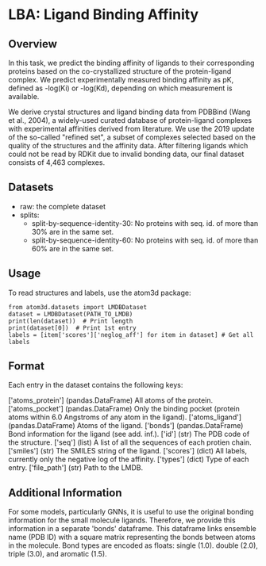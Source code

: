 # LBA: Ligand Binding Affinity


## Overview

In this task, we predict the binding affinity of ligands to their corresponding
proteins based on the co-crystallized structure of the protein-ligand complex.
We predict experimentally measured binding affinity as pK, defined as -log(Ki)
or -log(Kd), depending on which measurement is available.

We derive crystal structures and ligand binding data from PDBBind (Wang et al., 2004),
a widely-used curated database of protein-ligand complexes with experimental affinities
derived from literature. We use the 2019 update of the so-called "refined set", a subset
of complexes selected based on the quality of the structures and the affinity data.
After filtering ligands which could not be read by RDKit due to invalid bonding data,
our final dataset consists of 4,463 complexes.


## Datasets

- raw: the complete dataset
- splits:
   - split-by-sequence-identity-30: No proteins with seq. id. of more than 30% are in the same set. 
   - split-by-sequence-identity-60: No proteins with seq. id. of more than 60% are in the same set.


## Usage

To read structures and labels, use the atom3d package:

    from atom3d.datasets import LMDBDataset
    dataset = LMDBDataset(PATH_TO_LMDB)
    print(len(dataset))  # Print length
    print(dataset[0])  # Print 1st entry
    labels = [item['scores']['neglog_aff'] for item in dataset] # Get all labels


## Format

Each entry in the dataset contains the following keys:

['atoms_protein'] (pandas.DataFrame) All atoms of the protein.
['atoms_pocket'] (pandas.DataFrame) Only the binding pocket (protein atoms within 6.0 Angstroms
of any atom in the ligand).
['atoms_ligand'] (pandas.DataFrame) Atoms of the ligand.
['bonds'] (pandas.DataFrame) Bond information for the ligand (see add. inf.). 
['id'] (str) The PDB code of the structure.
['seq'] (list) A list of all the sequences of each protien chain.
['smiles'] (str) The SMILES string of the ligand.
['scores'] (dict) All labels, currently only the negative log of the affinity. 
['types'] (dict) Type of each entry.
['file_path'] (str) Path to the LMDB.


## Additional Information

For some models, particularly GNNs, it is useful to use the original bonding information
for the small molecule ligands. Therefore, we provide this information in a separate
'bonds' dataframe. This dataframe links ensemble name (PDB ID) with a square matrix
representing the bonds between atoms in the molecule. Bond types are encoded as floats:
single (1.0). double (2.0), triple (3.0), and aromatic (1.5).

